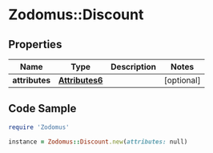 # Zodomus::Discount

## Properties

Name | Type | Description | Notes
------------ | ------------- | ------------- | -------------
**attributes** | [**Attributes6**](Attributes6.md) |  | [optional] 

## Code Sample

```ruby
require 'Zodomus'

instance = Zodomus::Discount.new(attributes: null)
```


